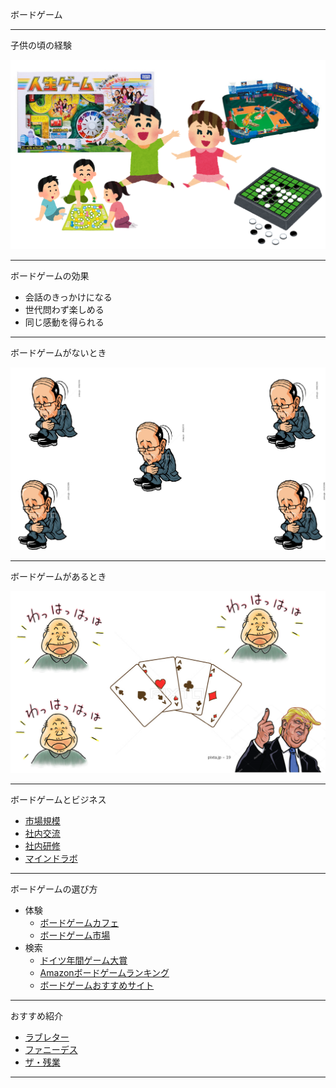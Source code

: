 ボードゲーム

---

子供の頃の経験

![alt](img2/s1.png)

---
ボードゲームの効果

- 会話のきっかけになる
- 世代問わず楽しめる
- 同じ感動を得られる

---

ボードゲームがないとき

![alt](img2/s2.png)

---

ボードゲームがあるとき

![alt](img2/s3.png)

---
ボードゲームとビジネス

- [市場規模](http://tsunagu-smile.jp/post-4533/ "市場規模")
- [社内交流](http://blog.excite.co.jp/exdev/27360781/ "社内交流")
- [社内研修](https://www.projectdesign.co.jp/2015/08/27/2118 "社内研修")
- [マインドラボ](http://www.excite.co.jp/News/economy_clm/20141009/Harbor_business_9911.html "マインドラボ")

---
ボードゲームの選び方

- 体験
  - [ボードゲームカフェ](http://jellyjellycafe.com/games "ボードゲームカフェ")
  - [ボードゲーム市場]("ボードゲーム市場")
- 検索
  - [ドイツ年間ゲーム大賞](http://nicobodo.com/archives/23769769.html "ドイツ年間ゲーム大賞")
  - [Amazonボードゲームランキング]("Amazonボードゲームランキング")
  - [ボードゲームおすすめサイト]("ボードゲームおすすめサイト")

----

おすすめ紹介

- [ラブレター](http://www.arclight.co.jp/ag/ll/index.php?page=product　"ラブレター")
- [ファニーデス](http://www.pasonacareer.jp/hatalabo/entry/2016/03/04/150000 "ファニーデス")
- [ザ・残業](http://gamemarket.jp/game/the-%E6%AE%8B%E6%A5%AD/　"ザ・残業")

---